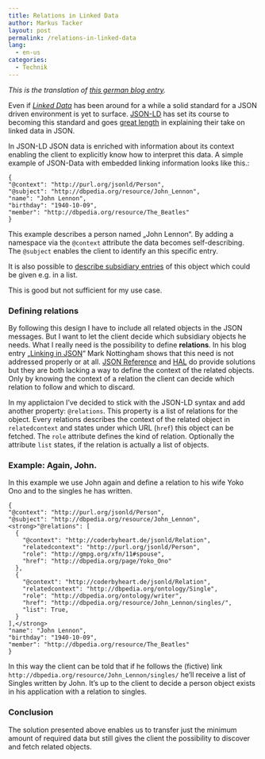 ```yaml
---
title: Relations in Linked Data
author: Markus Tacker
layout: post
permalink: /relations-in-linked-data
lang:
  - en-us
categories:
  - Technik
---
```

*This is the translation of [this german blog entry][1].*

Even if *[Linked Data][2]* has been around for a while a solid standard for a JSON driven environment is yet to surface. [JSON-LD][3] has set its course to becoming this standard and goes [great length][4] in explaining their take on linked data in JSON.

In JSON-LD JSON data is enriched with information about its context enabling the client to explicitly know how to interpret this data. A simple example of JSON-Data with embedded linking information looks like this.:

    { 
    "@context": "http://purl.org/jsonld/Person",
    "@subject": "http://dbpedia.org/resource/John_Lennon",
    "name": "John Lennon",
    "birthday": "1940-10-09",
    "member": "http://dbpedia.org/resource/The_Beatles"
    }

This example describes a person named „John Lennon“. By adding a namespace via the `@context` attribute the data becomes self-describing. The `@subject` enables the client to identify an this specific entry.

It is also possible to [describe subsidiary entries][5] of this object which could be given e.g. in a list.

This is good but not sufficient for my use case.

### Defining relations

By following this design I have to include all related objects in the JSON messages. But I want to let the client decide which subsidiary objects he needs. What I really need is the possibility to define **relations**. In his blog entry „[Linking in JSON][6]“ Mark Nottingham shows that this need is not addressed properly or at all. [JSON Reference][7] and [HAL][8] do provide solutions but they are both lacking a way to define the context of the related objects. Only by knowing the context of a relation the client can decide which relation to follow and which to discard.

In my applictaion I&#8217;ve decided to stick with the JSON-LD syntax and add another property: `@relations`. This property is a list of relations for the object. Every relations describes the context of the related object in `relatedcontext` and states under which URL (`href`) this object can be fetched. The `role` attribute defines the kind of relation. Optionally the attribute `list` states, if the relation is actually a list of objects.

### Example: Again, John.

In this example we use John again and define a relation to his wife Yoko Ono and to the singles he has written.

    { 
    "@context": "http://purl.org/jsonld/Person",
    "@subject": "http://dbpedia.org/resource/John_Lennon",
    <strong>"@relations": [
      {
        "@context": "http://coderbyheart.de/jsonld/Relation",
        "relatedcontext": "http://purl.org/jsonld/Person",
        "role": "http://gmpg.org/xfn/11#spouse",
        "href": "http://dbpedia.org/page/Yoko_Ono"
      },
      {
        "@context": "http://coderbyheart.de/jsonld/Relation",
        "relatedcontext": "http://dbpedia.org/ontology/Single",
        "role": "http://dbpedia.org/ontology/writer",
        "href": "http://dbpedia.org/resource/John_Lennon/singles/",
        "list": True,
      }
    ],</strong>
    "name": "John Lennon",
    "birthday": "1940-10-09",
    "member": "http://dbpedia.org/resource/The_Beatles"
    }

In this way the client can be told that if he follows the (fictive) link `http://dbpedia.org/resource/John_Lennon/singles/` he&#8217;ll receive a list of Singles written by John. It&#8217;s up to the client to decide a person object exists in his application with a relation to singles.

### Conclusion

The solution presented above enables us to transfer just the minimum amount of required data but still gives the client the possibility to discover and fetch related objects.

 [1]: http://coderbyheart.de/blog/relationen-in-linked-data
 [2]: http://linkeddata.org/
 [3]: http://json-ld.org/
 [4]: http://json-ld.org/spec/latest/json-ld-syntax/
 [5]: http://json-ld.org/spec/latest/json-ld-syntax/#rdf-collection
 [6]: http://www.mnot.net/blog/2011/11/25/linking_in_json
 [7]: http://tools.ietf.org/html/draft-pbryan-zyp-json-ref-00
 [8]: http://blog.stateless.co/post/13296666138/json-linking-with-hal